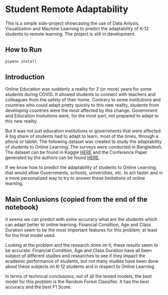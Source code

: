 # Student Remote Adaptability
This is a simple side-project showcasing the use of Data Anlysis, Visualization and Machine Learning to predict the adaptability of K-12 students to remote learning. The project is still in development.

## How to Run
```bash
pipenv install
```

## Introduction

Online Education was suddenly a reality for 2 (or more) years for some students during COVID. It allowed students to connect with teachers and colleagues from the safety of their home. Contrary to some institutions and countries who could adapt pretty quickly to this new reality, students from developing countries were the most affected by this change. Government and Education Insitutions were, for the most part, not prepared to adapt to this new reality.

But it was not just education institutions or governments that were affected. A big share of students had to adapt to learn, most of the times, through a phone or tablet. The following dataset was created to study the adaptability of students to Online Learning. The surveys were conducted in Bangladesh. The dataset can be found in Kaggle [HERE](https://www.kaggle.com/datasets/mdmahmudulhasansuzan/students-adaptability-level-in-online-education) and the Conference Paper generated by the authors can be found [HERE](https://www.researchgate.net/publication/355891881_Students'_Adaptability_Level_Prediction_in_Online_Education_using_Machine_Learning_Approaches).

If we know how to predict the adaptability of students to Online Learning, that would allow Governments, schools, universities, etc. to act faster and in a more personalized way to try to answer these limitations of online learning.

## Main Conlusions (copied from the end of the notebook)

It seems we can predict with some accuracy what are the students which can adapt better to online learning. Financial Condition, Age and Class Duration seem to be the most important features for this problem, at least for the final model used. 

Looking at the problem and the research done on it, these results seem to be accurate. Financial Condition, Age and Class Duration have all been subject of different studies and researches to see if they impact the academic performance of students, but not many studies have been done about these subjects on K-12 students and in respect to Online Learning.

In terms of technical conclusions, out of all the tested models, the best model for this problem is the Random Forest Classifier. It has the best accuracy and the best F1 Score.

